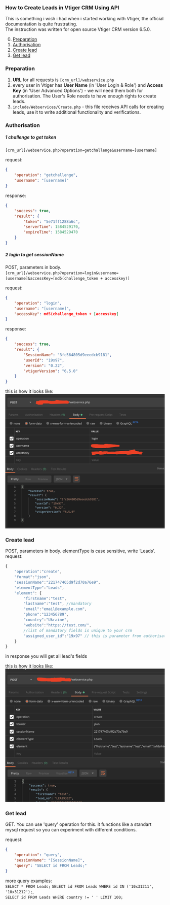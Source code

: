 ### How to Create Leads in Vtiger CRM Using API
This is something i wish i had when i started working with Vtiger, the official documentation is quite frustrating.  
The instruction was written for open source Vtiger CRM version 6.5.0.      

0. [ Preparation ](#prep)
1. [ Authorisation ](#auth)
2. [ Create lead ](#leadcreate)
3. [ Get lead ](#read)

<a name="prep"></a>  
### Preparation
1. **URL** for all requests is `[crm_url]/webservice.php`  
2. every user in Vtiger has **User Name** (in 'User Login & Role') and **Access Key** (in 'User Advanced Options') - we will need them both for authorisation. The User's Role needs to have enough rights to create leads.
3. `include/Webservices/Create.php` - this file receives API calls for creating leads, use it to write additional functionality and verifications. 

<a name="auth"></a>  
### Authorisation

##### 1 challenge to get token  
`[crm_url]/webservice.php?operation=getchallenge&username=[username]` 
 
request:    
```json
{
    "operation": "getchallenge",
    "username": "[username]"
}
```
response:  
```json
{
    "success": true,
    "result": {
        "token": "5e71ff1288a6c",
        "serverTime": 1584529170, 
        "expireTime": 1584529470
    }
}
```

##### 2 login to get sessionName 
POST, parameters in body.  
`[crm_url]/webservice.php?operation=login&username=[username]&accessKey=[md5(challenge_token + accesskey)]`     

request:  
```json
{
    "operation": "login",
    "username": "[username]",
    "accessKey": md5(challenge_token + [accesskey]  
}
```
response:  
```json
{
    "success": true,
    "result": {
        "SessionName": "3fc564805d9eeedcb9181",
        "userId": "19x97",
        "version": "0.22",
        "vtigerVersion": "6.5.0"
    }
}
```
this is how it looks like:  
![2](https://github.com/melawire/vtiger_leads_api/blob/master/img/2.png?raw=true)

<a name="leadcreate"></a>  
### Create lead  
POST, parameters in body. elementType is case sensitive, write ‘Leads'.  
request:  
```javascript
{
    "operation":"create",
    "format":"json",
    "sessionName":"221747465d9f2d70a76e9",
    "elementType":"Leads",
    "element": {
        "firstname":"test",
        "lastname":"test", //mandatory
        "email":"email@example.com", 
        "phone":"123456789", 
        "country":"Ukraine", 
        "website":"https://test.com/", 
        //list of mandatory fields is unique to your crm
        "assigned_user_id":"19x97" // this is parameter from authorisation response    
    }  
}
```
in response you will get all lead's fields  

this is how it looks like:  
![3](https://github.com/melawire/vtiger_leads_api/blob/master/img/3.png?raw=true)


<a name="read"></a>  
### Get lead  
GET. You can use 'query' operation for this. it functions like a standart mysql request so you can experiment with different conditions.

request:  
```json
{
    "operation": "query",
    "sessionName": "[SessionName]",
    "query": "SELECT id FROM Leads;"
}
```

more query examples:  
`SELECT * FROM Leads;`
`SELECT id FROM Leads WHERE id IN ('10x31211', '10x31212');`,  
`SELECT id FROM Leads WHERE country != ' ' LIMIT 100;`  